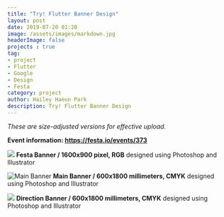 ```yaml
---
title: "Try! Flutter Banner Design"
layout: post
date: 2019-07-20 01:20
image: /assets/images/markdown.jpg
headerImage: false
projects : true
tag:
- project
- Flutter
- Google
- Design
- Festa
category: project
author: Hailey Haeun Park
description: Try! Flutter Banner Design
---
```


*These are size-adjusted versions for effective upload.*

**Event information: https://festa.io/events/373**
<br>

![](http://hailey99.github.io/assets/images/tf0.jpg)
**Festa Banner / 1600x900 pixel, RGB**
designed using Photoshop and Illustrator
<br>

![Main Banner](http://hailey99.github.io/assets/images/tf1.jpg)
**Main Banner / 600x1800 millimeters, CMYK**
designed using Photoshop and Illustrator
<br>

![](http://hailey99.github.io/assets/images/tf2.jpg)
**Direction Banner / 600x1800 millimeters, CMYK**
 designed using Photoshop and Illustrator
<br>
